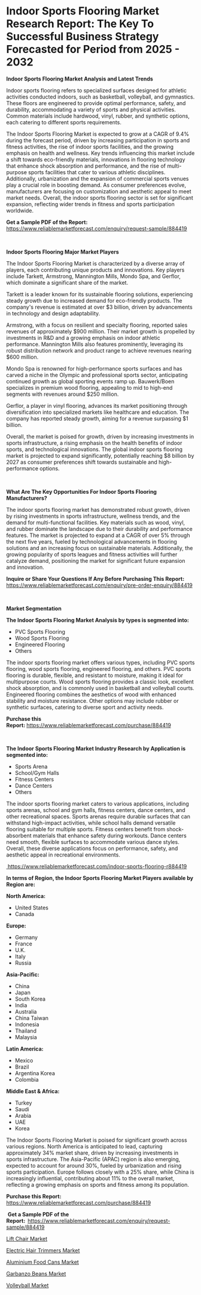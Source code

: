 <p><h1>Indoor Sports Flooring Market Research Report: The Key To Successful Business Strategy Forecasted for Period from 2025 - 2032</h1></p><p><strong>Indoor Sports Flooring Market Analysis and Latest Trends</strong></p>
<p><p>Indoor sports flooring refers to specialized surfaces designed for athletic activities conducted indoors, such as basketball, volleyball, and gymnastics. These floors are engineered to provide optimal performance, safety, and durability, accommodating a variety of sports and physical activities. Common materials include hardwood, vinyl, rubber, and synthetic options, each catering to different sports requirements.</p><p>The Indoor Sports Flooring Market is expected to grow at a CAGR of 9.4% during the forecast period, driven by increasing participation in sports and fitness activities, the rise of indoor sports facilities, and the growing emphasis on health and wellness. Key trends influencing this market include a shift towards eco-friendly materials, innovations in flooring technology that enhance shock absorption and performance, and the rise of multi-purpose sports facilities that cater to various athletic disciplines. Additionally, urbanization and the expansion of commercial sports venues play a crucial role in boosting demand. As consumer preferences evolve, manufacturers are focusing on customization and aesthetic appeal to meet market needs. Overall, the indoor sports flooring sector is set for significant expansion, reflecting wider trends in fitness and sports participation worldwide.</p></p>
<p><strong>Get a Sample PDF of the Report:&nbsp;</strong> <a href="https://www.reliablemarketforecast.com/enquiry/request-sample/884419?utm_campaign=1197&utm_medium=2&utm_source=Github&utm_content=ia&utm_term=04042025&utm_id=indoor-sports-flooring">https://www.reliablemarketforecast.com/enquiry/request-sample/884419</a></p>
<p>&nbsp;</p>
<p><strong>Indoor Sports Flooring Major Market Players</strong></p>
<p><p>The Indoor Sports Flooring Market is characterized by a diverse array of players, each contributing unique products and innovations. Key players include Tarkett, Armstrong, Mannington Mills, Mondo Spa, and Gerflor, which dominate a significant share of the market.</p><p>Tarkett is a leader known for its sustainable flooring solutions, experiencing steady growth due to increased demand for eco-friendly products. The company's revenue is estimated at over $3 billion, driven by advancements in technology and design adaptability.</p><p>Armstrong, with a focus on resilient and specialty flooring, reported sales revenues of approximately $900 million. Their market growth is propelled by investments in R&D and a growing emphasis on indoor athletic performance. Mannington Mills also features prominently, leveraging its robust distribution network and product range to achieve revenues nearing $600 million.</p><p>Mondo Spa is renowned for high-performance sports surfaces and has carved a niche in the Olympic and professional sports sector, anticipating continued growth as global sporting events ramp up. Bauwerk/Boen specializes in premium wood flooring, appealing to mid to high-end segments with revenues around $250 million.</p><p>Gerflor, a player in vinyl flooring, advances its market positioning through diversification into specialized markets like healthcare and education. The company has reported steady growth, aiming for a revenue surpassing $1 billion.</p><p>Overall, the market is poised for growth, driven by increasing investments in sports infrastructure, a rising emphasis on the health benefits of indoor sports, and technological innovations. The global indoor sports flooring market is projected to expand significantly, potentially reaching $8 billion by 2027 as consumer preferences shift towards sustainable and high-performance options.</p></p>
<p>&nbsp;</p>
<p><strong>What Are The Key Opportunities For Indoor Sports Flooring Manufacturers?</strong></p>
<p><p>The indoor sports flooring market has demonstrated robust growth, driven by rising investments in sports infrastructure, wellness trends, and the demand for multi-functional facilities. Key materials such as wood, vinyl, and rubber dominate the landscape due to their durability and performance features. The market is projected to expand at a CAGR of over 5% through the next five years, fueled by technological advancements in flooring solutions and an increasing focus on sustainable materials. Additionally, the growing popularity of sports leagues and fitness activities will further catalyze demand, positioning the market for significant future expansion and innovation.</p></p>
<p><strong>Inquire or Share Your Questions If Any Before Purchasing This Report:</strong> <a href="https://www.reliablemarketforecast.com/enquiry/pre-order-enquiry/884419?utm_campaign=1197&utm_medium=2&utm_source=Github&utm_content=ia&utm_term=04042025&utm_id=indoor-sports-flooring">https://www.reliablemarketforecast.com/enquiry/pre-order-enquiry/884419</a></p>
<p>&nbsp;</p>
<p><strong>Market Segmentation</strong></p>
<p><strong>The Indoor Sports Flooring Market Analysis by types is segmented into:</strong></p>
<p><ul><li>PVC Sports Flooring</li><li>Wood Sports Flooring</li><li>Engineered Flooring</li><li>Others</li></ul></p>
<p><p>The indoor sports flooring market offers various types, including PVC sports flooring, wood sports flooring, engineered flooring, and others. PVC sports flooring is durable, flexible, and resistant to moisture, making it ideal for multipurpose courts. Wood sports flooring provides a classic look, excellent shock absorption, and is commonly used in basketball and volleyball courts. Engineered flooring combines the aesthetics of wood with enhanced stability and moisture resistance. Other options may include rubber or synthetic surfaces, catering to diverse sport and activity needs.</p></p>
<p><strong>Purchase this Report:&nbsp;</strong><a href="https://www.reliablemarketforecast.com/purchase/884419?utm_campaign=1197&utm_medium=2&utm_source=Github&utm_content=ia&utm_term=04042025&utm_id=indoor-sports-flooring">https://www.reliablemarketforecast.com/purchase/884419</a></p>
<p>&nbsp;</p>
<p><strong>The Indoor Sports Flooring Market Industry Research by Application is segmented into:</strong></p>
<p><ul><li>Sports Arena</li><li>School/Gym Halls</li><li>Fitness Centers</li><li>Dance Centers</li><li>Others</li></ul></p>
<p><p>The indoor sports flooring market caters to various applications, including sports arenas, school and gym halls, fitness centers, dance centers, and other recreational spaces. Sports arenas require durable surfaces that can withstand high-impact activities, while school halls demand versatile flooring suitable for multiple sports. Fitness centers benefit from shock-absorbent materials that enhance safety during workouts. Dance centers need smooth, flexible surfaces to accommodate various dance styles. Overall, these diverse applications focus on performance, safety, and aesthetic appeal in recreational environments.</p></p>
<p><a href="https://www.reliablemarketforecast.com/indoor-sports-flooring-r884419?utm_campaign=1197&utm_medium=2&utm_source=Github&utm_content=ia&utm_term=04042025&utm_id=indoor-sports-flooring">&nbsp;https://www.reliablemarketforecast.com/indoor-sports-flooring-r884419</a></p>
<p><strong>In terms of Region, the Indoor Sports Flooring Market Players available by Region are:</strong></p>
<p>
    <p> <strong> North America: </strong>
        <ul>
            <li>United States</li>
            <li>Canada</li>
        </ul>
        </p> 
    <p> <strong> Europe: </strong>
        <ul>
            <li>Germany</li>
            <li>France</li>
            <li>U.K.</li>
            <li>Italy</li>
            <li>Russia</li>
        </ul>
        </p> 
    <p> <strong> Asia-Pacific: </strong>
        <ul>
            <li>China</li>
            <li>Japan</li>
            <li>South Korea</li>
            <li>India</li>
            <li>Australia</li>
            <li>China Taiwan</li>
            <li>Indonesia</li>
            <li>Thailand</li>
            <li>Malaysia</li>
        </ul>
        </p> 
    <p> <strong> Latin America: </strong>
        <ul>
            <li>Mexico</li>
            <li>Brazil</li>
            <li>Argentina Korea</li>
            <li>Colombia</li>
        </ul>
        </p> 
    <p> <strong> Middle East & Africa: </strong>
        <ul>
            <li>Turkey</li>
            <li>Saudi</li>
            <li>Arabia</li>
            <li>UAE</li>
            <li>Korea</li>
        </ul>
    </p>
    </p>
<p><p>The Indoor Sports Flooring Market is poised for significant growth across various regions. North America is anticipated to lead, capturing approximately 34% market share, driven by increasing investments in sports infrastructure. The Asia-Pacific (APAC) region is also emerging, expected to account for around 30%, fueled by urbanization and rising sports participation. Europe follows closely with a 25% share, while China is increasingly influential, contributing about 11% to the overall market, reflecting a growing emphasis on sports and fitness among its population.</p></p>
<p><strong>Purchase this Report: </strong><a href="https://www.reliablemarketforecast.com/purchase/884419?utm_campaign=1197&utm_medium=2&utm_source=Github&utm_content=ia&utm_term=04042025&utm_id=indoor-sports-flooring">https://www.reliablemarketforecast.com/purchase/884419</a></p>
<p>&nbsp;<strong>Get a Sample PDF of the Report:&nbsp;&nbsp;</strong><a href="https://www.reliablemarketforecast.com/enquiry/request-sample/884419?utm_campaign=1197&utm_medium=2&utm_source=Github&utm_content=ia&utm_term=04042025&utm_id=indoor-sports-flooring">https://www.reliablemarketforecast.com/enquiry/request-sample/884419</a></p>
<p><strong></strong></p>
<p><p><a href="https://github.com/andulanick3/Market-Research-Report-List-1/blob/main/lift-chair-market.md?utm_campaign=1197&utm_medium=2&utm_source=Github&utm_content=ia&utm_term=04042025&utm_id=indoor-sports-flooring">Lift Chair Market</a></p><p><a href="https://github.com/sleeprudantf/Market-Research-Report-List-1/blob/main/electric-hair-trimmers-market.md?utm_campaign=1197&utm_medium=2&utm_source=Github&utm_content=ia&utm_term=04042025&utm_id=indoor-sports-flooring">Electric Hair Trimmers Market</a></p><p><a href="https://github.com/kakeryttri0c/Market-Research-Report-List-1/blob/main/aluminium-food-cans-market.md?utm_campaign=1197&utm_medium=2&utm_source=Github&utm_content=ia&utm_term=04042025&utm_id=indoor-sports-flooring">Aluminium Food Cans Market</a></p><p><a href="https://github.com/BrandonBrown3773/Market-Research-Report-List-1/blob/main/garbanzo-beans-market.md?utm_campaign=1197&utm_medium=2&utm_source=Github&utm_content=ia&utm_term=04042025&utm_id=indoor-sports-flooring">Garbanzo Beans Market</a></p><p><a href="https://github.com/mgapeak/Market-Research-Report-List-1/blob/main/volleyball-market.md?utm_campaign=1197&utm_medium=2&utm_source=Github&utm_content=ia&utm_term=04042025&utm_id=indoor-sports-flooring">Volleyball Market</a></p></p>